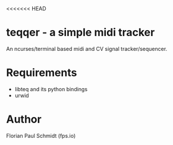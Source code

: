 <<<<<<< HEAD
# teqqer - a simple midi tracker

An ncurses/terminal based midi and CV signal tracker/sequencer.

# Requirements

* libteq and its python bindings
* urwid

# Author

Florian Paul Schmidt (fps.io)

